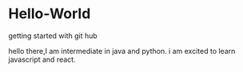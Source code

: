 # Hello-World
getting started with git hub

hello there,I am intermediate in java and python.
i am excited to learn javascript and react.
